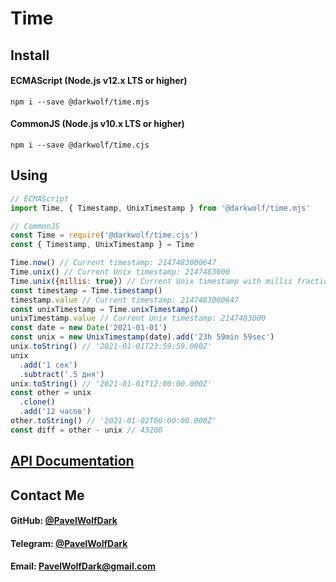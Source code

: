 # Time
## Install
#### ECMAScript (Node.js v12.x LTS or higher)
`npm i --save @darkwolf/time.mjs`
#### CommonJS (Node.js v10.x LTS or higher)
`npm i --save @darkwolf/time.cjs`
## Using
```javascript
// ECMAScript
import Time, { Timestamp, UnixTimestamp } from '@darkwolf/time.mjs'

// CommonJS
const Time = require('@darkwolf/time.cjs')
const { Timestamp, UnixTimestamp } = Time

Time.now() // Current timestamp: 2147483000647
Time.unix() // Current Unix timestamp: 2147483000
Time.unix({millis: true}) // Current Unix timestamp with millis fraction: 2147483000.647
const timestamp = Time.timestamp()
timestamp.value // Current timestamp: 2147483000647
const unixTimestamp = Time.unixTimestamp()
unixTimestamp.value // Current Unix timestamp: 2147483000
const date = new Date('2021-01-01')
const unix = new UnixTimestamp(date).add('23h 59min 59sec')
unix.toString() // '2021-01-01T23:59:59.000Z'
unix
  .add('1 сек')
  .subtract('.5 дня')
unix.toString() // '2021-01-01T12:00:00.000Z'
const other = unix
  .clone()
  .add('12 часов')
other.toString() // '2021-01-02T00:00:00.000Z'
const diff = other - unix // 43200
```
## [API Documentation](https://github.com/Darkwolf/node-time/blob/master/docs/API.md)
## Contact Me
#### GitHub: [@PavelWolfDark](https://github.com/PavelWolfDark)
#### Telegram: [@PavelWolfDark](https://t.me/PavelWolfDark)
#### Email: [PavelWolfDark@gmail.com](mailto:PavelWolfDark@gmail.com)
